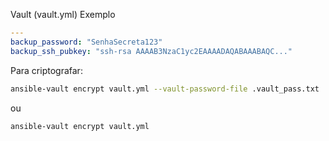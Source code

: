 Vault (vault.yml) Exemplo
```yaml
---
backup_password: "SenhaSecreta123"
backup_ssh_pubkey: "ssh-rsa AAAAB3NzaC1yc2EAAAADAQABAAABAQC..."
```
Para criptografar:
```bash
ansible-vault encrypt vault.yml --vault-password-file .vault_pass.txt
```
ou
```bash
ansible-vault encrypt vault.yml
```